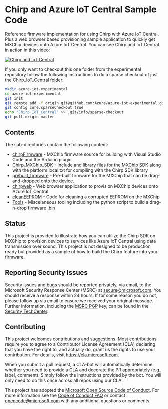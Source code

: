 # Chirp and Azure IoT Central Sample Code

Reference firmware implementation for using Chirp with Azure IoT Central. Plus a web browser based provisioning sample application to quickly get MXChip devices onto Azure IoT Central.  You can see Chirp and IoT Central in action in this video:

[![Chirp and IoT Central](https://i.ytimg.com/vi/1oCyJe7WS7o/hqdefault.jpg?sqp=-oaymwEZCNACELwBSFXyq4qpAwsIARUAAIhCGAFwAQ==&amp;rs=AOn4CLAml_OaZBr6poaaK9My3shxVNVUUg)](https://www.youtube.com/watch?v=1oCyJe7WS7o)

If you only want to checkout this one folder from the experimental repository follow the following instructions to do a sparse checkout of just the Chirp_IoT_Central folder:

```Bash
mkdir azure-iot-experimental
cd azure-iot-experimental
git init
git remote add -f origin git@github.com:Azure/azure-iot-experimental.git
git config core.sparseCheckout true
echo "Chirp_IoT_Central" >> .git/info/sparse-checkout
git pull origin master
```

## Contents

The sub-directories contain the following content:

* [chirpFirmware](chirpFirmware) - MXChip firmware source for building with Visual Studio Code and the Arduino plugin.
* [Chirp_MXChip_SDK](Chirp_MXChip_SDK) - Include and library files for the MXChip SDK along with the platform.local.txt for compiling with the Chirp SDK library
* [prebuilt_firmware](prebuilt_firmware) - Pre-built firmware for the MXChip that can be drag-and-dropped onto the device.
* [chirpweb](chirpweb) - Web browser application to provision MXChip devices onto Azure IoT Central. 
* [cleanEEPROM](cleanEEPROM) - Code for cleaning a corrupted EEPROM on the MXChip
* [Tools](Tools) - Miscelaneous tooling including the python script to build a drag-n-drop firmware .bin

## Status

This project is provided to illustrate how you can utilize the Chirp SDK on MXChip to provision devices to services like Azure IoT Central using data transmission over sound.  This project is not designed to be production ready but provided as a sample of how to build the Chirp feature into your firmware.

## Reporting Security Issues

Security issues and bugs should be reported privately, via email, to the Microsoft Security
Response Center (MSRC) at [secure@microsoft.com](mailto:secure@microsoft.com). You should
receive a response within 24 hours. If for some reason you do not, please follow up via
email to ensure we received your original message. Further information, including the
[MSRC PGP](https://technet.microsoft.com/en-us/security/dn606155) key, can be found in
the [Security TechCenter](https://technet.microsoft.com/en-us/security/default).

## Contributing

This project welcomes contributions and suggestions.  Most contributions require you to agree to a
Contributor License Agreement (CLA) declaring that you have the right to, and actually do, grant us
the rights to use your contribution. For details, visit https://cla.microsoft.com.

When you submit a pull request, a CLA-bot will automatically determine whether you need to provide
a CLA and decorate the PR appropriately (e.g., label, comment). Simply follow the instructions
provided by the bot. You will only need to do this once across all repos using our CLA.

This project has adopted the [Microsoft Open Source Code of Conduct](https://opensource.microsoft.com/codeofconduct/).
For more information see the [Code of Conduct FAQ](https://opensource.microsoft.com/codeofconduct/faq/) or
contact [opencode@microsoft.com](mailto:opencode@microsoft.com) with any additional questions or comments.
